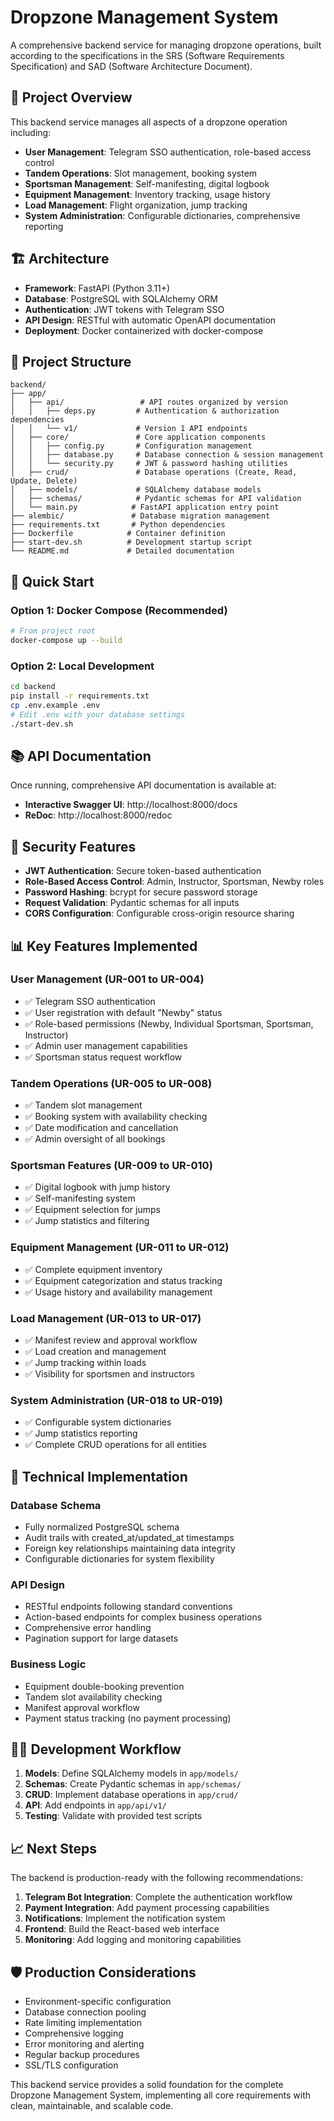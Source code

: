 # Dropzone Management System

A comprehensive backend service for managing dropzone operations, built according to the specifications in the SRS (Software Requirements Specification) and SAD (Software Architecture Document).

## 🎯 Project Overview

This backend service manages all aspects of a dropzone operation including:

- **User Management**: Telegram SSO authentication, role-based access control
- **Tandem Operations**: Slot management, booking system
- **Sportsman Management**: Self-manifesting, digital logbook
- **Equipment Management**: Inventory tracking, usage history
- **Load Management**: Flight organization, jump tracking
- **System Administration**: Configurable dictionaries, comprehensive reporting

## 🏗️ Architecture

- **Framework**: FastAPI (Python 3.11+)
- **Database**: PostgreSQL with SQLAlchemy ORM
- **Authentication**: JWT tokens with Telegram SSO
- **API Design**: RESTful with automatic OpenAPI documentation
- **Deployment**: Docker containerized with docker-compose

## 📁 Project Structure

```
backend/
├── app/
│   ├── api/                 # API routes organized by version
│   │   ├── deps.py         # Authentication & authorization dependencies
│   │   └── v1/             # Version 1 API endpoints
│   ├── core/               # Core application components
│   │   ├── config.py       # Configuration management
│   │   ├── database.py     # Database connection & session management
│   │   └── security.py     # JWT & password hashing utilities
│   ├── crud/               # Database operations (Create, Read, Update, Delete)
│   ├── models/             # SQLAlchemy database models
│   ├── schemas/            # Pydantic schemas for API validation
│   └── main.py            # FastAPI application entry point
├── alembic/               # Database migration management
├── requirements.txt       # Python dependencies
├── Dockerfile            # Container definition
├── start-dev.sh          # Development startup script
└── README.md             # Detailed documentation
```

## 🚀 Quick Start

### Option 1: Docker Compose (Recommended)
```bash
# From project root
docker-compose up --build
```

### Option 2: Local Development
```bash
cd backend
pip install -r requirements.txt
cp .env.example .env
# Edit .env with your database settings
./start-dev.sh
```

## 📚 API Documentation

Once running, comprehensive API documentation is available at:
- **Interactive Swagger UI**: http://localhost:8000/docs
- **ReDoc**: http://localhost:8000/redoc

## 🔐 Security Features

- **JWT Authentication**: Secure token-based authentication
- **Role-Based Access Control**: Admin, Instructor, Sportsman, Newby roles
- **Password Hashing**: bcrypt for secure password storage
- **Request Validation**: Pydantic schemas for all inputs
- **CORS Configuration**: Configurable cross-origin resource sharing

## 📊 Key Features Implemented

### User Management (UR-001 to UR-004)
- ✅ Telegram SSO authentication
- ✅ User registration with default "Newby" status
- ✅ Role-based permissions (Newby, Individual Sportsman, Sportsman, Instructor)
- ✅ Admin user management capabilities
- ✅ Sportsman status request workflow

### Tandem Operations (UR-005 to UR-008)
- ✅ Tandem slot management
- ✅ Booking system with availability checking
- ✅ Date modification and cancellation
- ✅ Admin oversight of all bookings

### Sportsman Features (UR-009 to UR-010)
- ✅ Digital logbook with jump history
- ✅ Self-manifesting system
- ✅ Equipment selection for jumps
- ✅ Jump statistics and filtering

### Equipment Management (UR-011 to UR-012)
- ✅ Complete equipment inventory
- ✅ Equipment categorization and status tracking
- ✅ Usage history and availability management

### Load Management (UR-013 to UR-017)
- ✅ Manifest review and approval workflow
- ✅ Load creation and management
- ✅ Jump tracking within loads
- ✅ Visibility for sportsmen and instructors

### System Administration (UR-018 to UR-019)
- ✅ Configurable system dictionaries
- ✅ Jump statistics reporting
- ✅ Complete CRUD operations for all entities

## 🔧 Technical Implementation

### Database Schema
- Fully normalized PostgreSQL schema
- Audit trails with created_at/updated_at timestamps
- Foreign key relationships maintaining data integrity
- Configurable dictionaries for system flexibility

### API Design
- RESTful endpoints following standard conventions
- Action-based endpoints for complex business operations
- Comprehensive error handling
- Pagination support for large datasets

### Business Logic
- Equipment double-booking prevention
- Tandem slot availability checking
- Manifest approval workflow
- Payment status tracking (no payment processing)

## 🏃‍♂️ Development Workflow

1. **Models**: Define SQLAlchemy models in `app/models/`
2. **Schemas**: Create Pydantic schemas in `app/schemas/`
3. **CRUD**: Implement database operations in `app/crud/`
4. **API**: Add endpoints in `app/api/v1/`
5. **Testing**: Validate with provided test scripts

## 📈 Next Steps

The backend is production-ready with the following recommendations:

1. **Telegram Bot Integration**: Complete the authentication workflow
2. **Payment Integration**: Add payment processing capabilities
3. **Notifications**: Implement the notification system
4. **Frontend**: Build the React-based web interface
5. **Monitoring**: Add logging and monitoring capabilities

## 🛡️ Production Considerations

- Environment-specific configuration
- Database connection pooling
- Rate limiting implementation
- Comprehensive logging
- Error monitoring and alerting
- Regular backup procedures
- SSL/TLS configuration

This backend service provides a solid foundation for the complete Dropzone Management System, implementing all core requirements with clean, maintainable, and scalable code.
